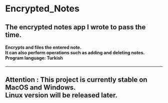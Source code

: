 # Encrypted_Notes

<h2> The encrypted notes app I wrote to pass the time. </h2> 

<h4> Encrypts and files the entered note. <br/>
It can also perform operations such as adding and deleting notes. <br/>
Program language: Turkish </h4>
<hr/>
<h2> <b> Attention <b/> : This project is currently stable on MacOS and Windows. <br />
Linux version will be released later. <h2 />
